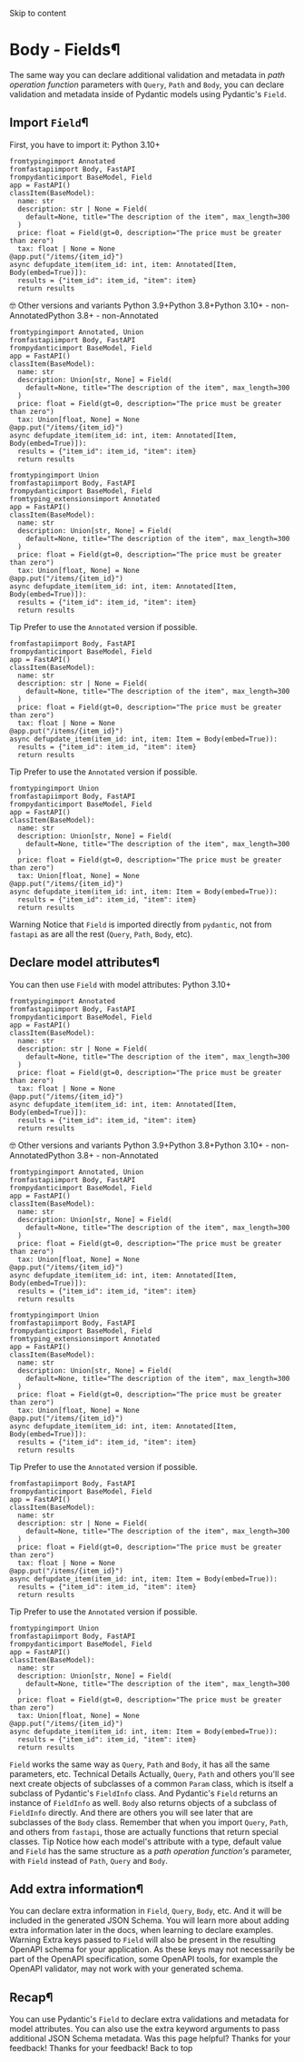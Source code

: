 Skip to content 
# Body - Fields¶
The same way you can declare additional validation and metadata in _path operation function_ parameters with `Query`, `Path` and `Body`, you can declare validation and metadata inside of Pydantic models using Pydantic's `Field`.
## Import `Field`¶
First, you have to import it:
Python 3.10+
```
fromtypingimport Annotated
fromfastapiimport Body, FastAPI
frompydanticimport BaseModel, Field
app = FastAPI()
classItem(BaseModel):
  name: str
  description: str | None = Field(
    default=None, title="The description of the item", max_length=300
  )
  price: float = Field(gt=0, description="The price must be greater than zero")
  tax: float | None = None
@app.put("/items/{item_id}")
async defupdate_item(item_id: int, item: Annotated[Item, Body(embed=True)]):
  results = {"item_id": item_id, "item": item}
  return results

```

🤓 Other versions and variants
Python 3.9+Python 3.8+Python 3.10+ - non-AnnotatedPython 3.8+ - non-Annotated
```
fromtypingimport Annotated, Union
fromfastapiimport Body, FastAPI
frompydanticimport BaseModel, Field
app = FastAPI()
classItem(BaseModel):
  name: str
  description: Union[str, None] = Field(
    default=None, title="The description of the item", max_length=300
  )
  price: float = Field(gt=0, description="The price must be greater than zero")
  tax: Union[float, None] = None
@app.put("/items/{item_id}")
async defupdate_item(item_id: int, item: Annotated[Item, Body(embed=True)]):
  results = {"item_id": item_id, "item": item}
  return results

```

```
fromtypingimport Union
fromfastapiimport Body, FastAPI
frompydanticimport BaseModel, Field
fromtyping_extensionsimport Annotated
app = FastAPI()
classItem(BaseModel):
  name: str
  description: Union[str, None] = Field(
    default=None, title="The description of the item", max_length=300
  )
  price: float = Field(gt=0, description="The price must be greater than zero")
  tax: Union[float, None] = None
@app.put("/items/{item_id}")
async defupdate_item(item_id: int, item: Annotated[Item, Body(embed=True)]):
  results = {"item_id": item_id, "item": item}
  return results

```

Tip
Prefer to use the `Annotated` version if possible.
```
fromfastapiimport Body, FastAPI
frompydanticimport BaseModel, Field
app = FastAPI()
classItem(BaseModel):
  name: str
  description: str | None = Field(
    default=None, title="The description of the item", max_length=300
  )
  price: float = Field(gt=0, description="The price must be greater than zero")
  tax: float | None = None
@app.put("/items/{item_id}")
async defupdate_item(item_id: int, item: Item = Body(embed=True)):
  results = {"item_id": item_id, "item": item}
  return results

```

Tip
Prefer to use the `Annotated` version if possible.
```
fromtypingimport Union
fromfastapiimport Body, FastAPI
frompydanticimport BaseModel, Field
app = FastAPI()
classItem(BaseModel):
  name: str
  description: Union[str, None] = Field(
    default=None, title="The description of the item", max_length=300
  )
  price: float = Field(gt=0, description="The price must be greater than zero")
  tax: Union[float, None] = None
@app.put("/items/{item_id}")
async defupdate_item(item_id: int, item: Item = Body(embed=True)):
  results = {"item_id": item_id, "item": item}
  return results

```

Warning
Notice that `Field` is imported directly from `pydantic`, not from `fastapi` as are all the rest (`Query`, `Path`, `Body`, etc).
## Declare model attributes¶
You can then use `Field` with model attributes:
Python 3.10+
```
fromtypingimport Annotated
fromfastapiimport Body, FastAPI
frompydanticimport BaseModel, Field
app = FastAPI()
classItem(BaseModel):
  name: str
  description: str | None = Field(
    default=None, title="The description of the item", max_length=300
  )
  price: float = Field(gt=0, description="The price must be greater than zero")
  tax: float | None = None
@app.put("/items/{item_id}")
async defupdate_item(item_id: int, item: Annotated[Item, Body(embed=True)]):
  results = {"item_id": item_id, "item": item}
  return results

```

🤓 Other versions and variants
Python 3.9+Python 3.8+Python 3.10+ - non-AnnotatedPython 3.8+ - non-Annotated
```
fromtypingimport Annotated, Union
fromfastapiimport Body, FastAPI
frompydanticimport BaseModel, Field
app = FastAPI()
classItem(BaseModel):
  name: str
  description: Union[str, None] = Field(
    default=None, title="The description of the item", max_length=300
  )
  price: float = Field(gt=0, description="The price must be greater than zero")
  tax: Union[float, None] = None
@app.put("/items/{item_id}")
async defupdate_item(item_id: int, item: Annotated[Item, Body(embed=True)]):
  results = {"item_id": item_id, "item": item}
  return results

```

```
fromtypingimport Union
fromfastapiimport Body, FastAPI
frompydanticimport BaseModel, Field
fromtyping_extensionsimport Annotated
app = FastAPI()
classItem(BaseModel):
  name: str
  description: Union[str, None] = Field(
    default=None, title="The description of the item", max_length=300
  )
  price: float = Field(gt=0, description="The price must be greater than zero")
  tax: Union[float, None] = None
@app.put("/items/{item_id}")
async defupdate_item(item_id: int, item: Annotated[Item, Body(embed=True)]):
  results = {"item_id": item_id, "item": item}
  return results

```

Tip
Prefer to use the `Annotated` version if possible.
```
fromfastapiimport Body, FastAPI
frompydanticimport BaseModel, Field
app = FastAPI()
classItem(BaseModel):
  name: str
  description: str | None = Field(
    default=None, title="The description of the item", max_length=300
  )
  price: float = Field(gt=0, description="The price must be greater than zero")
  tax: float | None = None
@app.put("/items/{item_id}")
async defupdate_item(item_id: int, item: Item = Body(embed=True)):
  results = {"item_id": item_id, "item": item}
  return results

```

Tip
Prefer to use the `Annotated` version if possible.
```
fromtypingimport Union
fromfastapiimport Body, FastAPI
frompydanticimport BaseModel, Field
app = FastAPI()
classItem(BaseModel):
  name: str
  description: Union[str, None] = Field(
    default=None, title="The description of the item", max_length=300
  )
  price: float = Field(gt=0, description="The price must be greater than zero")
  tax: Union[float, None] = None
@app.put("/items/{item_id}")
async defupdate_item(item_id: int, item: Item = Body(embed=True)):
  results = {"item_id": item_id, "item": item}
  return results

```

`Field` works the same way as `Query`, `Path` and `Body`, it has all the same parameters, etc.
Technical Details
Actually, `Query`, `Path` and others you'll see next create objects of subclasses of a common `Param` class, which is itself a subclass of Pydantic's `FieldInfo` class.
And Pydantic's `Field` returns an instance of `FieldInfo` as well.
`Body` also returns objects of a subclass of `FieldInfo` directly. And there are others you will see later that are subclasses of the `Body` class.
Remember that when you import `Query`, `Path`, and others from `fastapi`, those are actually functions that return special classes.
Tip
Notice how each model's attribute with a type, default value and `Field` has the same structure as a _path operation function's_ parameter, with `Field` instead of `Path`, `Query` and `Body`.
## Add extra information¶
You can declare extra information in `Field`, `Query`, `Body`, etc. And it will be included in the generated JSON Schema.
You will learn more about adding extra information later in the docs, when learning to declare examples.
Warning
Extra keys passed to `Field` will also be present in the resulting OpenAPI schema for your application. As these keys may not necessarily be part of the OpenAPI specification, some OpenAPI tools, for example the OpenAPI validator, may not work with your generated schema.
## Recap¶
You can use Pydantic's `Field` to declare extra validations and metadata for model attributes.
You can also use the extra keyword arguments to pass additional JSON Schema metadata.
Was this page helpful? 
Thanks for your feedback! 
Thanks for your feedback! 
Back to top 
